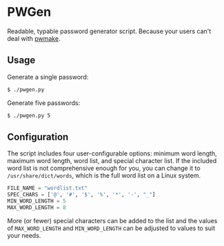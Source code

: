 # PWGen
Readable, typable password generator script. Because your users can't deal with [pwmake](http://linux.die.net/man/1/pwmake).

## Usage

Generate a single password:
```bash
$ ./pwgen.py
```

Generate five passwords:
```bash
$ ./pwgen.py 5
```
## Configuration

The script includes four user-configurable options: minimum word length, maximum word length, word list, and special 
character list. If the included word list is not comprehensive enough for you, you can change it to 
`/usr/share/dict/words`, which is the full word list on a Linux system.

```python
FILE_NAME = "wordlist.txt"
SPEC_CHARS = ['@', '#', '$', '%', '*', '-', "_"]
MIN_WORD_LENGTH = 5
MAX_WORD_LENGTH = 8
```

More (or fewer) special characters can be added to the list and the values of `MAX_WORD_LENGTH` and `MIN_WORD_LENGTH` can be 
adjusted to values to suit your needs.
